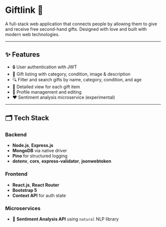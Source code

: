 # Giftlink 🎁

A full-stack web application that connects people by allowing them to give and receive free second-hand gifts. Designed with love and built with modern web technologies.

---

## ✨ Features

- 🔒 User authentication with JWT
- 🎁 Gift listing with category, condition, image & description
- 🔍 Filter and search gifts by name, category, condition, and age
- 📄 Detailed view for each gift item
- 🧑 Profile management and editing
- ❤️ Sentiment analysis microservice (experimental)

---

## 🗂️ Tech Stack

### Backend
- **Node.js**, **Express.js**
- **MongoDB** via native driver
- **Pino** for structured logging
- **dotenv**, **cors**, **express-validator**, **jsonwebtoken**

### Frontend
- **React.js**, **React Router**
- **Bootstrap 5**
- **Context API** for auth state

### Microservices
- 🧠 **Sentiment Analysis API** using `natural` NLP library
